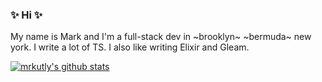 ### ✨ Hi ✨

My name is Mark and I'm a full-stack dev in ~brooklyn~ ~bermuda~ new york. I write a lot of TS. I also like writing Elixir and Gleam. 

[![mrkutly's github stats](https://github-readme-stats.vercel.app/api?username=mrkutly&show_icons=true&bg_color=30,e96443,904e95&title_color=fff&text_color=fff&count_private=true)](https://github.com/anuraghazra/github-readme-stats)
